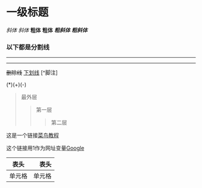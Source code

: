 # 一级标题

*斜体* 	_斜体_	**粗体**	__粗体__	***粗斜体***	___粗斜体___

### 以下都是分割线

***

---

~~删除线~~	<u>下划线</u>	[^脚注]

(*)(+)(-)

>最外层
>>第一层
>>
>>>第二层

这是一个链接[菜鸟教程](https://www.runoob.com)

这个链接用1作为网址变量[Google][1]

[1]:http://www.google.com/

|  表头  |   表头 |
| :----: | -----: |
| 单元格 | 单元格 |
